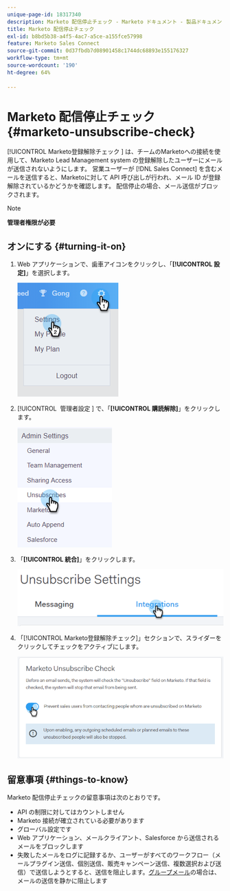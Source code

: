 ```yaml
---
unique-page-id: 18317340
description: Marketo 配信停止チェック - Marketo ドキュメント - 製品ドキュメント
title: Marketo 配信停止チェック
exl-id: b8bd5b38-a4f5-4ac7-a5ce-a155fce57998
feature: Marketo Sales Connect
source-git-commit: 0d37fbdb7d08901458c1744dc68893e155176327
workflow-type: tm+mt
source-wordcount: '190'
ht-degree: 64%

---
```


# Marketo 配信停止チェック {#marketo-unsubscribe-check}

[!UICONTROL Marketo登録解除チェック &#x200B;] は、チームのMarketoへの接続を使用して、Marketo Lead Management system の登録解除したユーザーにメールが送信されないようにします。 営業ユーザーが [!DNL Sales Connect] を含むメールを送信すると、Marketoに対して API 呼び出しが行われ、メール ID が登録解除されているかどうかを確認します。 配信停止の場合、メール送信がブロックされます。

>[!NOTE]
>
>**管理者権限が必要**

## オンにする {#turning-it-on}

1. Web アプリケーションで、歯車アイコンをクリックし、「**[!UICONTROL 設定]**」を選択します。

   ![](assets/one-2.png)

1. [!UICONTROL &#x200B; 管理者設定 &#x200B;] で、「**[!UICONTROL 購読解除]**」をクリックします。

   ![](assets/two-3.png)

1. 「**[!UICONTROL 統合]**」をクリックします。

   ![](assets/three-3.png)

1. 「[!UICONTROL Marketo登録解除チェック &#x200B;]」セクションで、スライダーをクリックしてチェックをアクティブにします。

   ![](assets/four-2.png)

## 留意事項 {#things-to-know}

Marketo 配信停止チェックの留意事項は次のとおりです。

* API の制限に対してはカウントしません
* Marketo 接続が確立されている必要があります
* グローバル設定です
* Web アプリケーション、メールクライアント、Salesforce から送信されるメールをブロックします
* 失敗したメールをログに記録するか、ユーザーがすべてのワークフロー（メールプラグイン送信、個別送信、販売キャンペーン送信、複数選択および送信）で送信しようとすると、送信を阻止します。[グループメール](/help/marketo/product-docs/marketo-sales-connect/email/using-the-compose-window/composing-bulk-emails-with-select-and-send.md)の場合は、メールの送信を静かに阻止します
